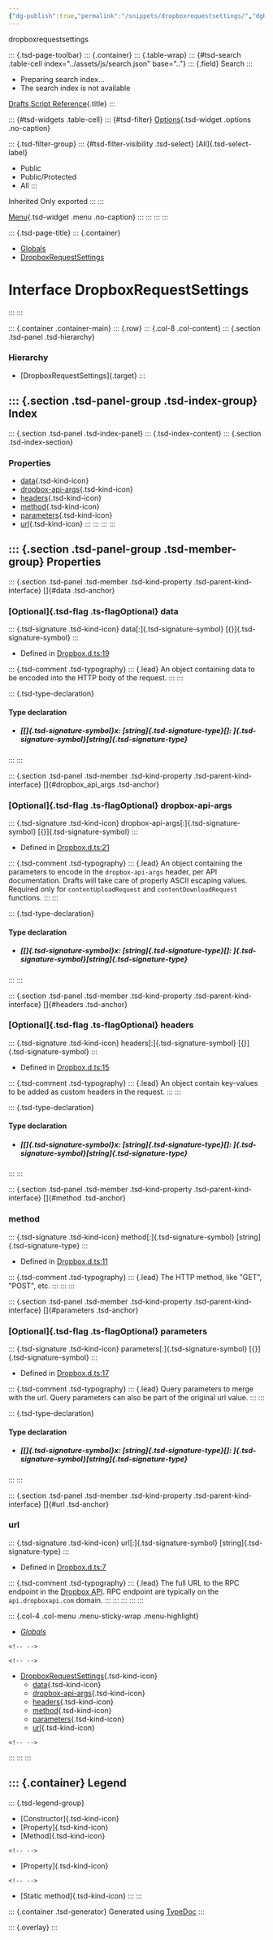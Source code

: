 ```yaml
---
{"dg-publish":true,"permalink":"/snippets/dropboxrequestsettings/","dgHomeLink":true,"dgPassFrontmatter":false}
---
```


dropboxrequestsettings

::: {.tsd-page-toolbar}
::: {.container}
::: {.table-wrap}
::: {#tsd-search .table-cell index="../assets/js/search.json" base=".."}
::: {.field}
Search
:::

-   Preparing search index\...
-   The search index is not available

[Drafts Script Reference](../index.html){.title}
:::

::: {#tsd-widgets .table-cell}
::: {#tsd-filter}
[Options](#){.tsd-widget .options .no-caption}

::: {.tsd-filter-group}
::: {#tsd-filter-visibility .tsd-select}
[All]{.tsd-select-label}

-   Public
-   Public/Protected
-   All
:::

Inherited Only exported
:::
:::

[Menu](#){.tsd-widget .menu .no-caption}
:::
:::
:::
:::

::: {.tsd-page-title}
::: {.container}
-   [Globals](../globals.html)
-   [DropboxRequestSettings](dropboxrequestsettings.html)

Interface DropboxRequestSettings
================================
:::
:::

::: {.container .container-main}
::: {.row}
::: {.col-8 .col-content}
::: {.section .tsd-panel .tsd-hierarchy}
### Hierarchy

-   [DropboxRequestSettings]{.target}
:::

::: {.section .tsd-panel-group .tsd-index-group}
Index
-----

::: {.section .tsd-panel .tsd-index-panel}
::: {.tsd-index-content}
::: {.section .tsd-index-section}
### Properties

-   [data](dropboxrequestsettings.html#data){.tsd-kind-icon}
-   [dropbox-api-args](dropboxrequestsettings.html#dropbox_api_args){.tsd-kind-icon}
-   [headers](dropboxrequestsettings.html#headers){.tsd-kind-icon}
-   [method](dropboxrequestsettings.html#method){.tsd-kind-icon}
-   [parameters](dropboxrequestsettings.html#parameters){.tsd-kind-icon}
-   [url](dropboxrequestsettings.html#url){.tsd-kind-icon}
:::
:::
:::
:::

::: {.section .tsd-panel-group .tsd-member-group}
Properties
----------

::: {.section .tsd-panel .tsd-member .tsd-kind-property .tsd-parent-kind-interface}
[]{#data .tsd-anchor}

### [Optional]{.tsd-flag .ts-flagOptional} data

::: {.tsd-signature .tsd-kind-icon}
data[:]{.tsd-signature-symbol} [{}]{.tsd-signature-symbol}
:::

-   Defined in
    [Dropbox.d.ts:19](https://github.com/agiletortoise/drafts-script-reference/blob/bb281e8/src/Dropbox.d.ts#L19)

::: {.tsd-comment .tsd-typography}
::: {.lead}
An object containing data to be encoded into the HTTP body of the
request.
:::
:::

::: {.tsd-type-declaration}
#### Type declaration

-   ##### [\[]{.tsd-signature-symbol}x: [string]{.tsd-signature-type}[\]: ]{.tsd-signature-symbol}[string]{.tsd-signature-type}
:::
:::

::: {.section .tsd-panel .tsd-member .tsd-kind-property .tsd-parent-kind-interface}
[]{#dropbox_api_args .tsd-anchor}

### [Optional]{.tsd-flag .ts-flagOptional} dropbox-api-args

::: {.tsd-signature .tsd-kind-icon}
dropbox-api-args[:]{.tsd-signature-symbol} [{}]{.tsd-signature-symbol}
:::

-   Defined in
    [Dropbox.d.ts:21](https://github.com/agiletortoise/drafts-script-reference/blob/bb281e8/src/Dropbox.d.ts#L21)

::: {.tsd-comment .tsd-typography}
::: {.lead}
An object containing the parameters to encode in the `dropbox-api-args`
header, per API documentation. Drafts will take care of properly ASCII
escaping values. Required only for `contentUploadRequest` and
`contentDownloadRequest` functions.
:::
:::

::: {.tsd-type-declaration}
#### Type declaration

-   ##### [\[]{.tsd-signature-symbol}x: [string]{.tsd-signature-type}[\]: ]{.tsd-signature-symbol}[string]{.tsd-signature-type}
:::
:::

::: {.section .tsd-panel .tsd-member .tsd-kind-property .tsd-parent-kind-interface}
[]{#headers .tsd-anchor}

### [Optional]{.tsd-flag .ts-flagOptional} headers

::: {.tsd-signature .tsd-kind-icon}
headers[:]{.tsd-signature-symbol} [{}]{.tsd-signature-symbol}
:::

-   Defined in
    [Dropbox.d.ts:15](https://github.com/agiletortoise/drafts-script-reference/blob/bb281e8/src/Dropbox.d.ts#L15)

::: {.tsd-comment .tsd-typography}
::: {.lead}
An object contain key-values to be added as custom headers in the
request.
:::
:::

::: {.tsd-type-declaration}
#### Type declaration

-   ##### [\[]{.tsd-signature-symbol}x: [string]{.tsd-signature-type}[\]: ]{.tsd-signature-symbol}[string]{.tsd-signature-type}
:::
:::

::: {.section .tsd-panel .tsd-member .tsd-kind-property .tsd-parent-kind-interface}
[]{#method .tsd-anchor}

### method

::: {.tsd-signature .tsd-kind-icon}
method[:]{.tsd-signature-symbol} [string]{.tsd-signature-type}
:::

-   Defined in
    [Dropbox.d.ts:11](https://github.com/agiletortoise/drafts-script-reference/blob/bb281e8/src/Dropbox.d.ts#L11)

::: {.tsd-comment .tsd-typography}
::: {.lead}
The HTTP method, like \"GET\", \"POST\", etc.
:::
:::
:::

::: {.section .tsd-panel .tsd-member .tsd-kind-property .tsd-parent-kind-interface}
[]{#parameters .tsd-anchor}

### [Optional]{.tsd-flag .ts-flagOptional} parameters

::: {.tsd-signature .tsd-kind-icon}
parameters[:]{.tsd-signature-symbol} [{}]{.tsd-signature-symbol}
:::

-   Defined in
    [Dropbox.d.ts:17](https://github.com/agiletortoise/drafts-script-reference/blob/bb281e8/src/Dropbox.d.ts#L17)

::: {.tsd-comment .tsd-typography}
::: {.lead}
Query parameters to merge with the url. Query parameters can also be
part of the original url value.
:::
:::

::: {.tsd-type-declaration}
#### Type declaration

-   ##### [\[]{.tsd-signature-symbol}x: [string]{.tsd-signature-type}[\]: ]{.tsd-signature-symbol}[string]{.tsd-signature-type}
:::
:::

::: {.section .tsd-panel .tsd-member .tsd-kind-property .tsd-parent-kind-interface}
[]{#url .tsd-anchor}

### url

::: {.tsd-signature .tsd-kind-icon}
url[:]{.tsd-signature-symbol} [string]{.tsd-signature-type}
:::

-   Defined in
    [Dropbox.d.ts:7](https://github.com/agiletortoise/drafts-script-reference/blob/bb281e8/src/Dropbox.d.ts#L7)

::: {.tsd-comment .tsd-typography}
::: {.lead}
The full URL to the RPC endpoint in the [Dropbox
API](https://www.dropbox.com/developers/documentation/http/documentation).
RPC endpoint are typically on the `api.dropboxapi.com` domain.
:::
:::
:::
:::
:::

::: {.col-4 .col-menu .menu-sticky-wrap .menu-highlight}
-   [*Globals*](../globals.html)

```{=html}
<!-- -->
```

```{=html}
<!-- -->
```
-   [DropboxRequestSettings](dropboxrequestsettings.html){.tsd-kind-icon}
    -   [data](dropboxrequestsettings.html#data){.tsd-kind-icon}
    -   [dropbox-api-args](dropboxrequestsettings.html#dropbox_api_args){.tsd-kind-icon}
    -   [headers](dropboxrequestsettings.html#headers){.tsd-kind-icon}
    -   [method](dropboxrequestsettings.html#method){.tsd-kind-icon}
    -   [parameters](dropboxrequestsettings.html#parameters){.tsd-kind-icon}
    -   [url](dropboxrequestsettings.html#url){.tsd-kind-icon}

```{=html}
<!-- -->
```
:::
:::
:::

::: {.container}
Legend
------

::: {.tsd-legend-group}
-   [Constructor]{.tsd-kind-icon}
-   [Property]{.tsd-kind-icon}
-   [Method]{.tsd-kind-icon}

```{=html}
<!-- -->
```
-   [Property]{.tsd-kind-icon}

```{=html}
<!-- -->
```
-   [Static method]{.tsd-kind-icon}
:::
:::

::: {.container .tsd-generator}
Generated using [TypeDoc](https://typedoc.org/)
:::

::: {.overlay}
:::
